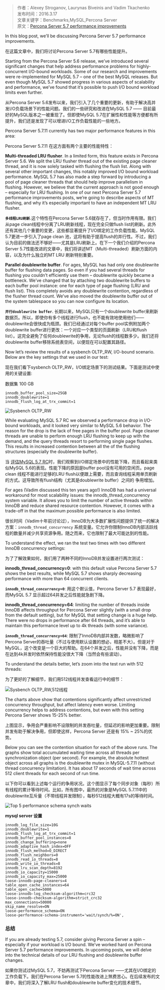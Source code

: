 >作者：Alexey Stroganov, Laurynas Biveinis and Vadim Tkachenko  
>发布时间：2016.3.17  
>文章关键字：Benchmarks,MySQL,Percona Server  
>原文：[Percona Server 5.7 performance improvements](https://www.percona.com/blog/2016/03/17/percona-server-5-7-performance-improvements/) 

In this blog post, we’ll be discussing Percona Server 5.7 performance improvements.  

在这篇文章中，我们将讨论Percona Server 5.7有哪些性能提升。

Starting from the Percona Server 5.6 release, we’ve introduced several significant changes that help address performance problems for highly-concurrent I/O-bound workloads. Some of our research and improvements were re-implemented for MySQL 5.7 – one of the best MySQL releases. But even though MySQL 5.7 showed progress in various aspects of scalability and performance, we’ve found that it’s possible to push I/O bound workload limits even further.  
  
从Percona Server 5.6发布以来，我们引入了几个重要的更新，有助于解决高并发I/O负载场景下的性能问题。我们的一些研究和改进在MySQL 5.7 —— 目前最好的MySQL版本之一被重现了。但即使MySQL 5.7在扩展性和性能等方便都有所提升，我们还是发现了可以增进I/O工作负载性能的一些地方。

Percona Server 5.7.11 currently has two major performance features in this area:  

Percona Server 5.7.11 在这方面有两个主要的性能特性：

**Multi-threaded LRU flusher**. In a limited form, this feature exists in Percona Server 5.6. We split the LRU flusher thread out of the existing page cleaner thread, and it is now solely tasked with flushing the flush list. Along with several other important changes, this notably improved I/O bound workload performance. MySQL 5.7 has also made a step forward by introducing a pool of page cleaner threads that should help improve parallelism in flushing. However, we believe that the current approach is not good enough – especially for LRU flushing. In one of our next Percona Server 5.7 performance improvements posts, we’re going to describe aspects of MT flushing, and why it’s especially important to have an independent MT LRU flusher.  

**`多线程LRU刷新`**.这个特性在Percona Server 5.6就存在了，但当时作用有限。我们从page clean线程中分离了LRU刷新线程，现在完全只做flush list的刷新。此外还有其他几个重要的变更，这些都显著提升了I/O绑定的工作负载性能。MySQL 5.7更进一步引入了page clean 池，这将有助于提高flush的并行性。不过，我们认为目前的做法还不够好——尤其是LRU刷新上。在下一个我们介绍的Percona Server 5.7性能改进的文章中，我们将讲述MT（Multi-threaded）刷新方面的内容，以及为什么独立的MT LRU 刷新特别重要。  

**Parallel doublewrite buffer**. For ages, MySQL has had only one doublewrite buffer for flushing data pages. So even if you had several threads for flushing you couldn’t efficiently use them – doublewrite quickly became a bottleneck. We’ve changed that by attaching two doublewrite buffers to each buffer pool instance: one for each type of page flushing (LRU and flush list). This completely avoids any doublewrite contention, regardless of the flusher thread count. We’ve also moved the doublewrite buffer out of the system tablespace so you can now configure its location.  

**`并行doublewrite buffer`**. 长期以来，MySQL只有一个doublewrite buffer来刷新数据页。所以，即使你有多个线程进行flush，也不能有效地使用他们——doublewrite会很快成为瓶颈。我们已经通过对每个buffer pool实例附加两个doublewrite buffer进行更改：一个对应一个类型的页面刷新（LRU和flush list）。这完全避免了任何doublewrite的争用，无论flush的线程数多少。我们还将doublewrite buffer移除系统表空间，以便现在可以配置其路径。

Now let’s review the results of a sysbench OLTP_RW, I/O-bound scenario. Below are the key settings that we used in our test:  

现在我们看下sysbench OLTP_RW，I/O绑定场景下的测试结果。下面是测试中使用的关键设置:  

数据集 100 GB  
```
innodb_buffer_pool_size=25GB  
innodb_doublewrite=1  
innodb_flush_log_at_trx_commit=1  
```

![Sysbench OLTP_RW](https://www.percona.com/blog/wp-content/uploads/2016/03/5711.blog_.n1.v1.png)

While evaluating MySQL 5.7 RC we observed a performance drop in I/O-bound workloads, and it looked very similar to MySQL 5.6 behavior. The reason for the drop is the lack of free pages in the buffer pool. Page cleaner threads are unable to perform enough LRU flushing to keep up with the demand, and the query threads resort to performing single page flushes. This results in increased contention between all the of the flushing structures (especially the doublewrite buffer).  

当 [评估MySQL 5.7 RC](https://www.percona.com/blog/2015/10/26/state-percona-server-5-6-mysql-5-6-mysql-5-7rc/ )时，我们观察到I/O绑定场景中的性能下降，而且看起来类似MySQL 5.6的表现。性能下降的原因是buffer pool没有可用的空闲页。page clean 线程不能进行足够的LRU flush以便跟上需要，而且查询线程采用单页刷新的方式。这导致所有flush结构（尤其是doublewrite buffer）之间的
争用增加。

For ages (Vadim discussed this ten years ago!) InnoDB has had a universal workaround for most scalability issues: the innodb_thread_concurrency system variable. It allows you to limit the number of active threads within InnoDB and reduce shared resource contention. However, it comes with a trade-off in that the maximum possible performance is also limited.  

很长时间（Vadim十年前讨论过），InnoDB为大多数扩展性问题提供了统一的解决方案：`innodb_thread_concurrency` 系统变量。它允许你限制InnoDB内部活跃线程的数量并减少共享资源争用。随之而来，它也限制了最大可能达到的性能。

To understand the effect, we ran the test two times with two different InnoDB concurrency settings:  

为了了解效果如何，我们用了两种不同的InnoDB并发设置进行两次测试：

**innodb_thread_concurrency=0**: with this default value Percona Server 5.7 shows the best results, while MySQL 5.7 shows sharply decreasing performance with more than 64 concurrent clients.  

**`innodb_thread_concurrency=0`**: 用这个默认值，Percona Server 5.7 表现最好，而MySQL 5.7 显示超过64并发之后性能就急剧下降。

**innodb_thread_concurrency=64**: limiting the number of threads inside InnoDB affects throughput for Percona Server slightly (with a small drop from the default setting), but for MySQL that setting change is a huge help. There were no drops in performance after 64 threads, and it’s able to maintain this performance level up to 4k threads (with some variance).  

**`innodb_thread_concurrency=64`**: 限制了InnoDB内部并发数，略微影响了Percona Server的吞吐量（不过与使用默认设置的想必，相差不大）。但是对于MySQL，这个改变是一个巨大的帮助。在64个并发之后，性能并没有下降，而是在达到4k并发时依然保持性能没很大下降（当然会有些波动）。

To understand the details better, let’s zoom into the test run with 512 threads:  

为了更好的了解细节，我们用512线程并发查看运行中的细节：

![Sysbench OLTP_RW,512线程](https://www.percona.com/blog/wp-content/uploads/2016/03/5711.blog_.n2.v4.png)

The charts above show that contentions significantly affect unrestricted concurrency throughput, but affect latency even worse. Limiting concurrency helps to address contentions, but even with this setting Percona Server shows 15-25% better.  

上图显示，争用会严重影响不设限制的并发吞吐量，但延迟的影响更加重要。限制并发有助于解决争用，但即使这样，Percona Server 还是有 15% ~ 25%的优势。

Below you can see the contention situation for each of the above runs. The graphs show total accumulated waiting time across all threads per synchronization object (per second). For example, the absolute hottest object across all graphs is the doublewrite mutex in MySQL-5.7.11 (without thread concurrency limitation). It has about 17 seconds of wait time across 512 client threads for each second of run time.  

以下你可以看到上述每个运行的争用状况。这个图显示了每个同步对象（每秒）所有线程的累计等待时间。比如，所有图中，最热的对象是MySQL 5.7.11中的doublewrite互斥量（不带线程并发限制），每秒512线程大概有17s的等待时间。

![Top 5 performance schema synch waits](https://www.percona.com/blog/wp-content/uploads/2016/03/5711.blog_.n4.v6.png)

**mysql server 设置**
```
innodb_log_file_size=10G
innodb_doublewrite=1
innodb_flush_log_at_trx_commit=1
innodb_buffer_pool_instances=8
innodb_change_buffering=none
innodb_adaptive_hash_index=OFF
innodb_flush_method=O_DIRECT
innodb_flush_neighbors=0
innodb_read_io_threads=8
innodb_write_io_threads=8
innodb_lru_scan_depth=8192
innodb_io_capacity=15000
innodb_io_capacity_max=25000
loose-innodb-page-cleaners=4
table_open_cache_instances=64
table_open_cache=5000
loose-innodb-log_checksum-algorithm=crc32
loose-innodb-checksum-algorithm=strict_crc32
max_connections=50000
skip_name_resolve=ON
loose-performance_schema=ON
loose-performance-schema-instrument='wait/synch/%=ON',
```
### **总结**
If you are already testing 5.7, consider giving Percona Server a spin – especially if your workload is I/O bound. We’ve worked hard on Percona Server 5.7 performance improvements. In upcoming posts, we will delve into the technical details of our LRU flushing and doublewrite buffer changes.  

如果你测试过MySQL 5.7，不妨再测试下Percona Server ——尤其在I/O绑定的工作负载下。我们在Percona Server 5.7的性能改进上煞费苦心。在后续发布的文章中，我们将深入了解LRU flush和doublewrite buffer变化的技术细节。 
